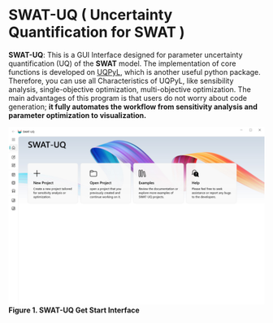 
# SWAT-UQ ( Uncertainty Quantification for SWAT )

**SWAT-UQ**: This is a GUI Interface designed for parameter uncertainty quantification (UQ) of the **SWAT** model. The implementation of core functions is developed on [UQPyL](https://github.com/smasky/UQPyL), which is another useful python package. Therefore, you can use all Characteristics of UQPyL, like sensibility analysis, single-objective optimization, multi-objective optimization. The main advantages of this program is that users do not worry about code generation; **it fully automates the workflow from sensitivity analysis and parameter optimization to visualization.**

![Get Start](./resource/MainUI.jpg)
**Figure 1. SWAT-UQ Get Start Interface**




